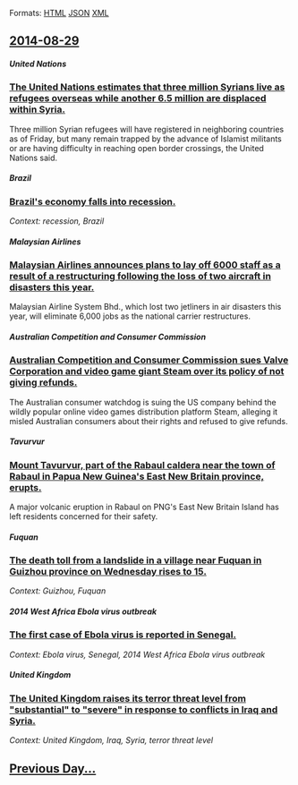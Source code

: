
Formats: [HTML](2014/08/29/index.html)  [JSON](2014/08/29/index.json)  [XML](2014/08/29/index.xml)  

## [2014-08-29](/news/2014/08/29/index.md)

##### United Nations
### [The United Nations estimates that three million Syrians live as refugees overseas while another 6.5 million are displaced within Syria. ](/news/2014/08/29/the-united-nations-estimates-that-three-million-syrians-live-as-refugees-overseas-while-another-6-5-million-are-displaced-within-syria.md)
Three million Syrian refugees will have registered in neighboring countries as of Friday, but many remain trapped by the advance of Islamist militants or are having difficulty in reaching open border crossings, the United Nations said.

##### Brazil
### [Brazil's economy falls into recession. ](/news/2014/08/29/brazil-s-economy-falls-into-recession.md)
_Context: recession, Brazil_

##### Malaysian Airlines
### [Malaysian Airlines announces plans to lay off 6000 staff as a result of a restructuring following the loss of two aircraft in disasters this year. ](/news/2014/08/29/malaysian-airlines-announces-plans-to-lay-off-6000-staff-as-a-result-of-a-restructuring-following-the-loss-of-two-aircraft-in-disasters-this.md)
Malaysian Airline System Bhd., which lost two jetliners in air disasters this year, will eliminate 6,000 jobs as the national carrier restructures.

##### Australian Competition and Consumer Commission
### [Australian Competition and Consumer Commission sues Valve Corporation and video game giant Steam over its policy of not giving refunds. ](/news/2014/08/29/australian-competition-and-consumer-commission-sues-valve-corporation-and-video-game-giant-steam-over-its-policy-of-not-giving-refunds.md)
The Australian consumer watchdog is suing the US company behind the wildly popular online video games distribution platform Steam, alleging it misled Australian consumers about their rights and refused to give refunds.

##### Tavurvur
### [Mount Tavurvur, part of the Rabaul caldera near the town of Rabaul in Papua New Guinea's East New Britain province, erupts. ](/news/2014/08/29/mount-tavurvur-part-of-the-rabaul-caldera-near-the-town-of-rabaul-in-papua-new-guinea-s-east-new-britain-province-erupts.md)
A major volcanic eruption in Rabaul on PNG&#039;s East New Britain Island has left residents concerned for their safety.

##### Fuquan
### [The death toll from a landslide in a village near Fuquan in Guizhou province on Wednesday rises to 15. ](/news/2014/08/29/the-death-toll-from-a-landslide-in-a-village-near-fuquan-in-guizhou-province-on-wednesday-rises-to-15.md)
_Context: Guizhou, Fuquan_

##### 2014 West Africa Ebola virus outbreak
### [The first case of Ebola virus is reported in Senegal. ](/news/2014/08/29/the-first-case-of-ebola-virus-is-reported-in-senegal.md)
_Context: Ebola virus, Senegal, 2014 West Africa Ebola virus outbreak_

##### United Kingdom
### [The United Kingdom raises its terror threat level from "substantial" to "severe" in response to conflicts in Iraq and Syria. ](/news/2014/08/29/the-united-kingdom-raises-its-terror-threat-level-from-substantial-to-severe-in-response-to-conflicts-in-iraq-and-syria.md)
_Context: United Kingdom, Iraq, Syria, terror threat level_

## [Previous Day...](/news/2014/08/28/index.md)

